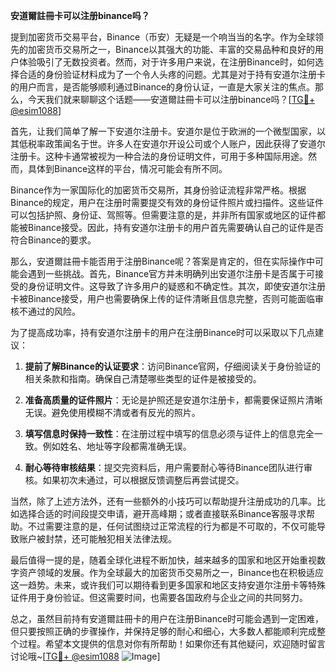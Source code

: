 **安道爾註冊卡可以注册binance吗？**

提到加密货币交易平台，Binance（币安）无疑是一个响当当的名字。作为全球领先的加密货币交易所之一，Binance以其强大的功能、丰富的交易品种和良好的用户体验吸引了无数投资者。然而，对于许多用户来说，在注册Binance时，如何选择合适的身份验证材料成为了一个令人头疼的问题。尤其是对于持有安道尔注册卡的用户而言，是否能够顺利通过Binance的身份认证，一直是大家关注的焦点。那么，今天我们就来聊聊这个话题——安道爾註冊卡可以注册binance吗？[[TG💪+ @esim1088](https://t.me/s/esim1088)]

首先，让我们简单了解一下安道尔注册卡。安道尔是位于欧洲的一个微型国家，以其低税率政策闻名于世。许多人在安道尔开设公司或个人账户，因此获得了安道尔注册卡。这种卡通常被视为一种合法的身份证明文件，可用于多种国际用途。然而，具体到Binance这样的平台，情况可能会有所不同。

Binance作为一家国际化的加密货币交易所，其身份验证流程非常严格。根据Binance的规定，用户在注册时需要提交有效的身份证件照片或扫描件。这些证件可以包括护照、身份证、驾照等。但需要注意的是，并非所有国家或地区的证件都能被Binance接受。因此，持有安道尔注册卡的用户首先需要确认自己的证件是否符合Binance的要求。

那么，安道爾註冊卡能否用于注册Binance呢？答案是肯定的，但在实际操作中可能会遇到一些挑战。首先，Binance官方并未明确列出安道尔注册卡是否属于可接受的身份证明文件。这导致了许多用户的疑惑和不确定性。其次，即使安道尔注册卡被Binance接受，用户也需要确保上传的证件清晰且信息完整，否则可能面临审核不通过的风险。

为了提高成功率，持有安道尔注册卡的用户在注册Binance时可以采取以下几点建议：

1. **提前了解Binance的认证要求**：访问Binance官网，仔细阅读关于身份验证的相关条款和指南。确保自己清楚哪些类型的证件是被接受的。

2. **准备高质量的证件照片**：无论是护照还是安道尔注册卡，都需要保证照片清晰无误。避免使用模糊不清或者有反光的照片。

3. **填写信息时保持一致性**：在注册过程中填写的信息必须与证件上的信息完全一致。例如姓名、地址等字段都需准确无误。

4. **耐心等待审核结果**：提交完资料后，用户需要耐心等待Binance团队进行审核。如果初次未通过，可以根据反馈调整后再尝试提交。

当然，除了上述方法外，还有一些额外的小技巧可以帮助提升注册成功的几率。比如选择合适的时间段提交申请，避开高峰期；或者直接联系Binance客服寻求帮助。不过需要注意的是，任何试图绕过正常流程的行为都是不可取的，不仅可能导致账户被封禁，还可能触犯相关法律法规。

最后值得一提的是，随着全球化进程不断加快，越来越多的国家和地区开始重视数字资产领域的发展。作为全球最大的加密货币交易所之一，Binance也在积极适应这一趋势。未来，或许我们可以期待看到更多国家和地区支持安道尔注册卡等特殊证件用于身份验证。但这需要时间，也需要各国政府与企业之间的共同努力。

总之，虽然目前持有安道爾註冊卡的用户在注册Binance时可能会遇到一定困难，但只要按照正确的步骤操作，并保持足够的耐心和细心，大多数人都能顺利完成整个过程。希望本文提供的信息对你有所帮助！如果你还有其他疑问，欢迎随时留言讨论哦~[[TG💪+ @esim1088](https://t.me/s/esim1088) ![Image](https://i.postimg.cc/4NQfJmqS/Snipaste-2025-05-13-00-14-12.png)]